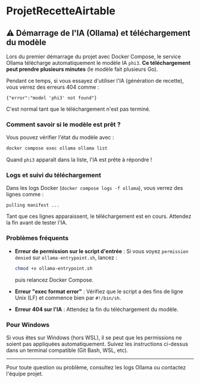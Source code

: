 # ProjetRecetteAirtable

## ⚠️ Démarrage de l'IA (Ollama) et téléchargement du modèle

Lors du premier démarrage du projet avec Docker Compose, le service Ollama télécharge automatiquement le modèle IA `phi3`. **Ce téléchargement peut prendre plusieurs minutes** (le modèle fait plusieurs Go).

Pendant ce temps, si vous essayez d'utiliser l'IA (génération de recette), vous verrez des erreurs 404 comme :

```
{"error":"model 'phi3' not found"}
```

C'est normal tant que le téléchargement n'est pas terminé.

### Comment savoir si le modèle est prêt ?

Vous pouvez vérifier l'état du modèle avec :

```sh
docker compose exec ollama ollama list
```

Quand `phi3` apparaît dans la liste, l'IA est prête à répondre !

### Logs et suivi du téléchargement

Dans les logs Docker (`docker compose logs -f ollama`), vous verrez des lignes comme :

```
pulling manifest ...
```

Tant que ces lignes apparaissent, le téléchargement est en cours. Attendez la fin avant de tester l'IA.

### Problèmes fréquents

- **Erreur de permission sur le script d'entrée** :
  Si vous voyez `permission denied` sur `ollama-entrypoint.sh`, lancez :
  ```sh
  chmod +x ollama-entrypoint.sh
  ```
  puis relancez Docker Compose.

- **Erreur "exec format error"** :
  Vérifiez que le script a des fins de ligne Unix (LF) et commence bien par `#!/bin/sh`.

- **Erreur 404 sur l'IA** :
  Attendez la fin du téléchargement du modèle.

### Pour Windows

Si vous êtes sur Windows (hors WSL), il se peut que les permissions ne soient pas appliquées automatiquement. Suivez les instructions ci-dessus dans un terminal compatible (Git Bash, WSL, etc).

---

Pour toute question ou problème, consultez les logs Ollama ou contactez l'équipe projet.
